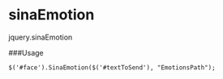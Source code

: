 # sinaEmotion
jquery.sinaEmotion


###Usage

```
$('#face').SinaEmotion($('#textToSend'), "EmotionsPath");
```
